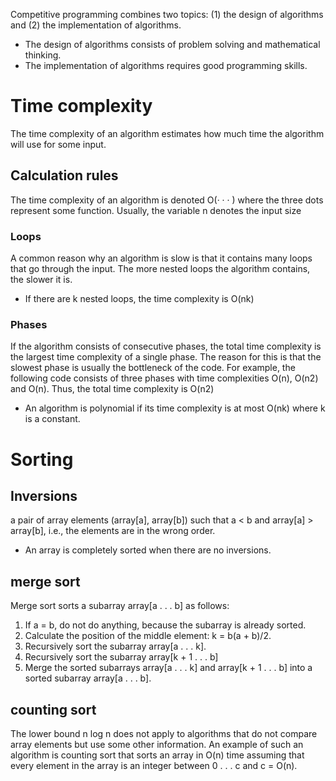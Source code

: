 Competitive programming combines two topics: (1) the design of algorithms and (2) the implementation of algorithms.
* The design of algorithms consists of problem solving and mathematical thinking. 
* The implementation of algorithms requires good programming skills.

# Time complexity
The time complexity of an algorithm estimates how much time the algorithm will use for some input.
## Calculation rules
The time complexity of an algorithm is denoted O(· · · ) where the three dots represent some function. Usually, the variable n denotes the input size

### Loops
A common reason why an algorithm is slow is that it contains many loops that go through the input.  The more nested loops the algorithm contains, the slower it is.
* If there are k nested loops, the time complexity is O(nk)

### Phases
If the algorithm consists of consecutive phases, the total time complexity is the largest time complexity of a single phase.
The reason for this is that the slowest phase is usually the bottleneck of the code.
For example, the following code consists of three phases with time complexities
O(n), O(n2) and O(n). Thus, the total time complexity is O(n2)

* An algorithm is polynomial if its time complexity is at most O(nk) where k is a constant.

# Sorting 
## Inversions
a pair of array elements (array[a], array[b]) such that a < b and array[a] > array[b], i.e., the elements are in the wrong order.
*  An array is completely sorted when there are no inversions.

## merge sort
Merge sort sorts a subarray array[a . . . b] as follows:
1. If a = b, do not do anything, because the subarray is already sorted.
2. Calculate the position of the middle element: k = b(a + b)/2.
3. Recursively sort the subarray array[a . . . k].
4. Recursively sort the subarray array[k + 1 . . . b]
5. Merge the sorted subarrays array[a . . . k] and array[k + 1 . . . b] into a sorted subarray array[a . . . b].

## counting sort
The lower bound n log n does not apply to algorithms that do not compare array elements but use some other information.
An example of such an algorithm is counting sort that sorts an array in O(n) time assuming that every element in the array is an integer between 0 . . . c and c = O(n). 



